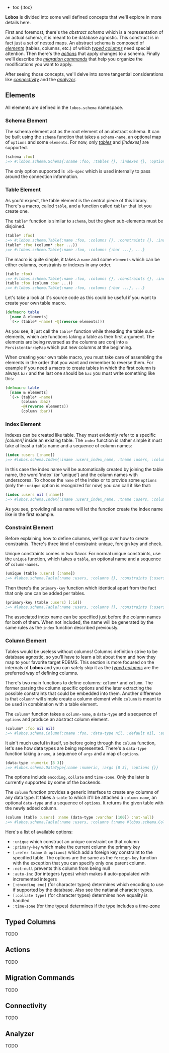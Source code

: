 
* toc
{:toc}

**Lobos** is divided into some well defined concepts that we'll explore
in more details here.

First and foremost, there's the *abstract schema* which is a
representation of an actual schema, it is meant to be database
agnostic. This construct is in fact just a set of nested maps. An
abstract schema is composed of *[elements]* (tables, columns, etc.) of
which *[typed columns]* need special attention. Then there's the
*[actions]* that apply changes to a schema. Finally we'll describe the
*[migration commands]* that help you organize the modifications you want
to apply.

After seeing those concepts, we'll delve into some tangential
considerations like *[connectivity]* and the *[analyzer]*.

## Elements

All elements are defined in the `lobos.schema` namespace.

### Schema Element

The schema element act as the root element of an abstract schema. It can
be built using the `schema` function that takes a `schema-name`, an
optional map of `options` and some `elements`. For now, only *[tables]* and
*[indexes]* are supported.

```clojure
(schema :foo)
;=> #:lobos.schema.Schema{:sname :foo, :tables {}, :indexes {}, :options {}}
```

The only option supported is `:db-spec` which is used internally to pass
around the connection information.

### Table Element

As you'd expect, the table element is the central piece of this
library. There's a macro, called `table`, and a function called `table*`
that let you create one.

The `table*` function is similar to `schema`, but the given sub-elements
must be disjoined.

```clojure
(table* :foo)
;=> #:lobos.schema.Table{:name :foo, :columns {}, :constraints {}, :indexes {}}
(table* :foo (column* :bar ...))
;=> #:lobos.schema.Table{:name :foo, :columns {:bar ...}, ...}
```

The macro is quite simple, it takes a `name` and some `elements` which
can be either columns, constraints or indexes in any order.

```clojure
(table :foo)
;=> #:lobos.schema.Table{:name :foo, :columns {}, :constraints {}, :indexes {}}
(table :foo (column :bar ...))
;=> #:lobos.schema.Table{:name :foo, :columns {:bar ...}, ...}
```

Let's take a look at it's source code as this could be useful if you
want to create your own table macro.

```clojure
(defmacro table
  [name & elements]
  `(-> (table* ~name) ~@(reverse elements)))
```

As you see, it just call the `table*` function while threading the table
sub-elements, which are functions taking a table as their first
argument. The elements are being reversed as the columns are conj into a
`PersistentArrayMap` which put new columns at the beginning.

When creating your own table macro, you must take care of assembling the
elements in the order that you want and remember to reverse them. For
example if you need a macro to create tables in which the first column
is always `bar` and the last one should be `baz` you must write
something like this:

```clojure
(defmacro table
  [name & elements]
  `(-> (table* ~name)
       (column :baz)
       ~@(reverse elements))
       (column :bar))
```

### Index Element

Indexes can be created like table. They must evidently refer to a
specific *[column]* inside an existing table. The `index` function is
rather simple it must take at least a `table` name and a sequence of
column names:

```clojure
(index :users [:name])
;=> #lobos.schema.Index{:iname :users_index_name, :tname :users, :columns [:name], :options nil}
```

In this case the index name will be automatically created by joining the
table name, the word 'index' (or 'unique') and the column names with
underscores. To choose the `name` of the index or to provide some
`options` (only the `:unique` option is recognized for now) you can call
it like that:

```clojure
(index :users nil [:name])
;=> #lobos.schema.Index{:iname :users_index_name, :tname :users, :columns [:name], :options nil}
```

As you see, providing nil as name will let the function create the index
name like in the first example.

### Constraint Element

Before explaining how to define columns, we'll go over how to create
constraints. There's three kind of constraint: unique, foreign key and
check.

Unique constraints comes in two flavor. For normal unique constraints,
use the `unique` function, which takes a `table`, an optional name and a
sequence of `column-names`.

```clojure
(unique (table :users) [:name])
;=> #lobos.schema.Table{:name :users, :columns {}, :constraints {:users_unique_name #lobos.schema.UniqueConstraint{:cname :users_unique_name, :ctype :unique, :columns [:name]}}, :indexes {}}
```

Then there's the `primary-key` function which identical apart from the
fact that only one can be added per tables.

```clojure
(primary-key (table :users) [:id])
;=> #lobos.schema.Table{:name :users, :columns {}, :constraints {:users_primary_key_id #lobos.schema.UniqueConstraint{:cname :users_primary_key_id, :ctype :primary-key, :columns [:id]}}, :indexes {}}
```

The associated index name can be specified just before the column names
for both of them. When not included, the name will be generated by the
same rules as the `index` function described previously.

### Column Element

Tables would be useless without columns! Columns definition strive to be
database agnostic, so you'll have to learn a bit about them and how they
map to your favorite target RDBMS. This section is more focused on the
internals of **Lobos** and you can safely skip it as the
*[typed columns]* are the preferred way of defining columns.

There's two main functions to define columns: `column*` and
`column`. The former parsing the column specific options and the later
extracting the possible constraints that could be embedded into
them. Another difference is that `column*` will simple create a column
element while `column` is meant to be used in combination with a table
element.

The `column*` function takes a `column-name`, a `data-type` and a
sequence of `options` and produce an abstract column element.

```clojure
(column* :foo nil nil)
;=> #lobos.schema.Column{:cname :foo, :data-type nil, :default nil, :auto-inc false, :not-null false, :others []}
```

It ain't much useful in itself, so before going through the `column`
function, let's see how data types are being represented. There's a
`data-type` function taking a `name`, a sequence of `args` and a map of
`options`.

```clojure
(data-type :numeric [8 3])
;=> #lobos.schema.DataType{:name :numeric, :args [8 3], :options {}}
```

The options include `encoding`, `collate` and `time-zone`. Only the
later is currently supported by some of the backends.

The `column` function provides a generic interface to create any columns
of any data type. It takes a `table` to which it'll be attached a
`column-name`, an optional `data-type` and a sequence of `options`. It
returns the given table with the newly added column.

```clojure
(column (table :users) :name (data-type :varchar [100]) :not-null)
;=> #lobos.schema.Table{:name :users, :columns {:name #lobos.schema.Column{:cname :name, :data-type #lobos.schema.DataType{:name :varchar, :args [100], :options {}}, :default nil, :auto-inc false, :not-null true, :others []}}, :constraints {}, :indexes {}}
```

Here's a list of available options:

 * `:unique` which construct an unique constraint on that column
 * `:primary-key` which make the current column the primary key
 * `[:refer tname & options]` which add a foreign key constraint to
   the specified table. The options are the same as the `foreign-key`
   function with the exception that you can specify only one parent
   column.
 * `:not-null` prevents this column from being null
 * `:auto-inc` (for integers types) which makes it auto-populated with
   incremented integers
 * `[:encoding enc]` (for character types) determines which encoding to
   use if supported by the database. Also see the natianal character types.
 * `[:collate type]` (for character types) determines how equality is
   handled
 * `:time-zone` (for time types) determines if the type includes a time-zone

## Typed Columns

TODO

## Actions

TODO

## Migration Commands

TODO

## Connectivity

TODO

## Analyzer

TODO


[actions]:            #actions
[elements]:           #elements
[tables]:             #table-element
[typed columns]:      #typed-columns
[migration commands]: #migration-commands
[connectivity]:       #connectivity
[analyzer]:           #analyzer
